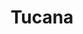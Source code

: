 ---
title: "Tucana"
hashtag: tucana
borders:
  - Eridanus
  - Grus
  - Hydrus
  - Indus
  - Octans
  - Phoenix
tags:
  - Constellation
---